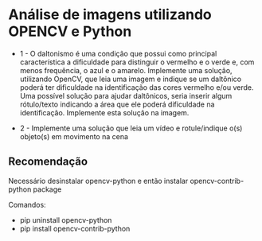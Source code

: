 # Análise de imagens utilizando OPENCV e Python

- 1 - O daltonismo é uma condição que possui como principal característica a dificuldade para distinguir o vermelho e o verde e, com menos frequência, o azul e o amarelo. Implemente uma solução, utilizando OpenCV, que leia uma imagem e indique se um daltônico poderá ter dificuldade na identificação das cores vermelho e/ou verde. Uma possível solução para ajudar daltônicos, seria inserir algum rótulo/texto indicando a área que ele poderá dificuldade na identificação. Implemente esta solução na imagem.

- 2 - Implemente uma solução que leia um vídeo e rotule/indique o(s) objeto(s) em movimento na cena


## Recomendação

Necessário desinstalar opencv-python e então instalar opencv-contrib-python package

Comandos:

- pip uninstall opencv-python
- pip install opencv-contrib-python
